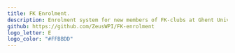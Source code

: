 ```yaml
---
title: FK Enrolment.
description: Enrolment system for new members of FK-clubs at Ghent University.
github: https://github.com/ZeusWPI/FK-enrolment
logo_letter: E
logo_color: "#FFBBDD"
---
```

